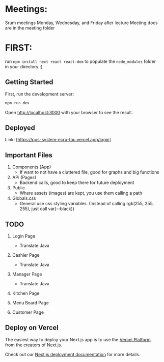 # Meetings:
Srum meetings Monday, Wednesday, and Friday after lecture
Meeting docs are in the meeting folder

# FIRST:
run `npm install next react react-dom` to populate the `node_modules` folder in your directory :)

## Getting Started

First, run the development server:

```bash
npm run dev
```

Open [http://localhost:3000](http://localhost:3000) with your browser to see the result.

## Deployed

Link: [https://pos-system-ecru-tau.vercel.app/login]

## Important Files
1. Components (App)
    - If want to not have a cluttered file, good for graphs and big functions
2. API (Pages)
    - Backend calls, good to keep there for future deployment
3. Public
    - Where assets (images) are kept, you use them calling a path
4. Globals.css
    - General use css styling variables. (Instead of calling rgb(255, 255, 255), just call var(--black))

## TODO

1. Login Page

    - Translate Java
2. Cashier Page
    - Translate Java
3. Manager Page
    - Translate Java
4. Kitchen Page
5. Menu Board Page
6. Customer Page

## Deploy on Vercel

The easiest way to deploy your Next.js app is to use the [Vercel Platform](https://vercel.com/new?utm_medium=default-template&filter=next.js&utm_source=create-next-app&utm_campaign=create-next-app-readme) from the creators of Next.js.

Check out our [Next.js deployment documentation](https://nextjs.org/docs/app/building-your-application/deploying) for more details.

